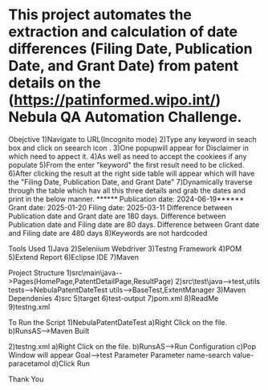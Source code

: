 # This project automates the extraction and calculation of date differences (Filing Date, Publication Date, and Grant Date) from patent details on the (https://patinformed.wipo.int/) Nebula QA Automation Challenge.

Obejctive 1)Navigate to URL(Incognito mode) 
2)Type any keyword in seach box and click on seearch icon . 
3)One popupwill appear for Disclaimer in which need to appect it. 
4)As well as need to accept the cookiees if any populate 
5)From the enter "keyword" the first result need to be clicked.
 6)After clicking the result at the right side table will appear which will have the "Filing Date, Publication Date, and Grant Date" 
7)Dynamically traverse through the table which hav all this three details and grab the dates and print in the below manner. ****** Publication date: 2024-06-19****** Grant date: 2025-01-20 Filing date: 2025-03-11 Difference between Publication date and Grant date are 180 days. Difference between Publication date and Filing date are 80 days. Difference between Grant date and Filing date are 480 days 
8)Keywords are not hardcoded

Tools Used 1)Java
 2)Seleniium Webdriver
 3)Testng Framework 
4)POM
 5)Extend Report 
6)Eclipse IDE 
7)Maven

Project Structure 
1)src\main\java-->Pages(HomePage,PatentDetailPage,ResultPage) 
2)src\test\java-->test,utils tests-->NebulaPatentDateTest utils-->BaseTest,ExtentManager 
3)Maven Dependenies 
4)src 
5)target
 6)test-output 
7)pom.xml
 8)ReadMe 
9)testng.xml

To Run the Script 
1)NebulaPatentDateTest 
a)Right Click on the file. 
b)RunsAS-->Maven Built

2)testng.xml
 a)Right Click on the file. 
b)RunsAS-->Run Configuration 
c)Pop Window will appear Goal-->test Parameter Parameter name-search value-paracetamol
 d)Click Run

Thank You